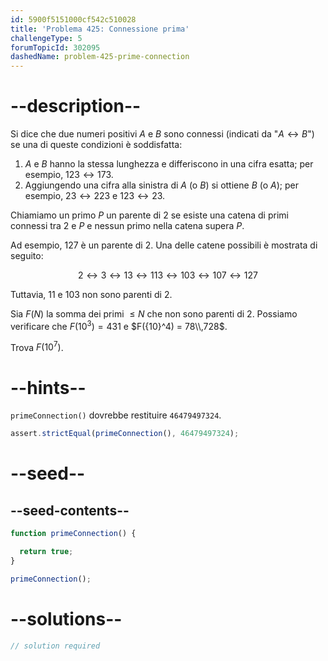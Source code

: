 ```yaml
---
id: 5900f5151000cf542c510028
title: 'Problema 425: Connessione prima'
challengeType: 5
forumTopicId: 302095
dashedName: problem-425-prime-connection
---
```


# --description--

Si dice che due numeri positivi $A$ e $B$ sono connessi (indicati da "$A ↔ B$") se una di queste condizioni è soddisfatta:

1. $A$ e $B$ hanno la stessa lunghezza e differiscono in una cifra esatta; per esempio, $123 ↔ 173$.
2. Aggiungendo una cifra alla sinistra di $A$ (o $B$) si ottiene $B$ (o $A$); per esempio, $23 ↔ 223$ e $123 ↔ 23$.

Chiamiamo un primo $P$ un parente di 2 se esiste una catena di primi connessi tra 2 e $P$ e nessun primo nella catena supera $P$.

Ad esempio, 127 è un parente di 2. Una delle catene possibili è mostrata di seguito:

$$2 ↔ 3 ↔ 13 ↔ 113 ↔ 103 ↔ 107 ↔ 127$$

Tuttavia, 11 e 103 non sono parenti di 2.

Sia $F(N)$ la somma dei primi $≤ N$ che non sono parenti di 2. Possiamo verificare che $F({10}^3) = 431$ e $F({10}^4) = 78\\,728$.

Trova $F({10}^7)$.

# --hints--

`primeConnection()` dovrebbe restituire `46479497324`.

```js
assert.strictEqual(primeConnection(), 46479497324);
```

# --seed--

## --seed-contents--

```js
function primeConnection() {

  return true;
}

primeConnection();
```

# --solutions--

```js
// solution required
```
